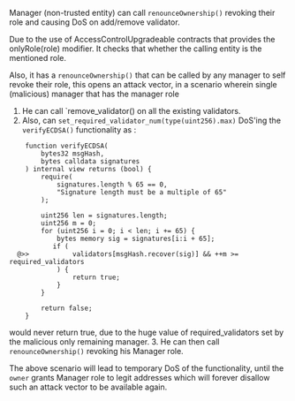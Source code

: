 Manager (non-trusted entity) can call `renounceOwnership()` revoking their role and causing DoS on add/remove validator.

Due to the use of AccessControlUpgradeable contracts that provides the onlyRole(role) modifier. It checks that whether the calling entity is the mentioned role.

Also, it has a `renounceOwnership()` that can be called by any manager to self revoke their role, this opens an attack vector, in a scenario wherein single (malicious) manager that has the manager role 
1. He can call `remove_validator() on all the existing validators.
2. Also, can `set_required_validator_num(type(uint256).max)` DoS'ing the `verifyECDSA()` functionality as :
```solidity
    function verifyECDSA(
        bytes32 msgHash,
        bytes calldata signatures
    ) internal view returns (bool) {
        require(
            signatures.length % 65 == 0,
            "Signature length must be a multiple of 65"
        );

        uint256 len = signatures.length;
        uint256 m = 0;
        for (uint256 i = 0; i < len; i += 65) {
            bytes memory sig = signatures[i:i + 65];
           if (
  @>>           validators[msgHash.recover(sig)] && ++m >= required_validators
            ) {
                return true;
            }
        }

        return false;
    }
```
would never return true, due to the huge value of required_validators set by the malicious only remaining manager.
3. He can then call `renounceOwnership()` revoking his Manager role.

The above scenario will lead to temporary DoS of the functionality, until the `owner` grants Manager role to legit addresses which will forever disallow such an attack vector to be available again.
